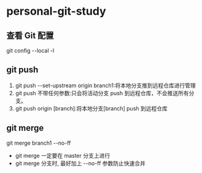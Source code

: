 # personal-git-study

## 查看 Git 配置

git config --local -l

## git push

1. git push --set-upstream origin branch1:将本地分支推到远程仓库进行管理
2. git push 不带任何参数:只会将活动分支 push 到远程仓库，不会推送所有分支。
3. git push origin [branch]:将本地分支[branch] push 到远程仓库

## git merge

git merge branch1 --no-ff

- git merge 一定要在 master 分支上进行
- git merge 分支时, 最好加上 --no-ff 参数防止快速合并
